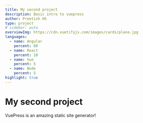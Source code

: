 ```yaml
---
title: My second project
description: Basic intro to vuepress
author: Preetish HS
type: project
# sidebar: auto
overviewImg: https://cdn.vuetifyjs.com/images/cards/plane.jpg
languages:
  - name: Angular
    percent: 80
  - name: React
    percent: 10
  - name: Vue
    percent: 5
  - name: Node
    percent: 5
highlight: true
---
```


# My second project

VuePress is an amazing static site generator!
